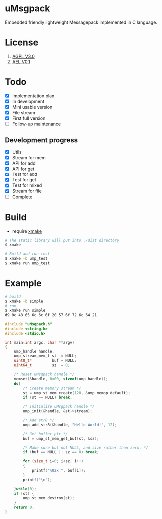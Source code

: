 # uMsgpack
Embedded friendly lightweight Messagepack implemented in C language.

# License
1. [AGPL V3.0](/LICENSE)
2. [AEL V0.1](/LICENSE_AEL)

# Todo
- [x] Implementation plan
- [x] In development
- [x] Mini usable version
- [x] File stream
- [x] First full version
- [ ] Follow-up maintenance

## Development progress
- [x] Utils
- [x] Stream for mem
- [x] API for add
- [x] API for get
- [x] Test for add
- [x] Test for get
- [x] Test for mixed
- [x] Stream for file
- [ ] Complete

# Build
- require [xmake](https://xmake.io/#/)

```bash
# The static library will put into ./dist directory.
$ xmake

# Build and run test
$ xmake -b ump_test
$ xmake run ump_test
```

# Example
```bash
# build
$ xmake -b simple
# run
$ xmake run simple
d9 0c 48 65 6c 6c 6f 20 57 6f 72 6c 64 21

```

```c
#include "uMsgpack.h"
#include <string.h>
#include <stdio.h>

int main(int argc, char **argv)
{
    ump_handle handle;
    ump_stream_mem_t st  = NULL;
    uint8_t*         buf = NULL;
    uint64_t         sz  = 0;

    /* Reset uMsgpack handle */
    memset(&handle, 0x00, sizeof(ump_handle));
    do{
        /* Create memory stream */
        st = ump_st_mem_create(128, &ump_memop_default);
        if (st == NULL) break;

        /* Initialize uMsgpack handle */
        ump_init(&handle, &st->stream);

        /* Add str8 */
        ump_add_str8(&handle, "Hello World!", 12);

        /* Get buffer ptr */
        buf = ump_st_mem_get_buf(st, &sz);

        /* Make sure buf not NULL, and size rather than zero. */
        if (buf == NULL || sz == 0) break;

        for (size_t i=0; i<sz; i++) 
        {
            printf("%02x ", buf[i]);
        }
        printf("\n");

    }while(0);
    if (st) {
        ump_st_mem_destroy(st);
    }
    return 0;
}

```
